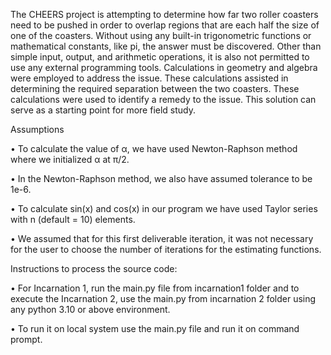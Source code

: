 The CHEERS project is attempting to determine how far two roller coasters need to be
pushed in order to overlap regions that are each half the size of one of the coasters. Without
using any built-in trigonometric functions or mathematical constants, like pi, the answer
must be discovered. Other than simple input, output, and arithmetic operations, it is
also not permitted to use any external programming tools. Calculations in geometry and algebra were employed
to address the issue. These calculations assisted in determining the required separation
between the two coasters. These calculations were used to identify a remedy to
the issue. This solution can serve as a starting point for more field study.

Assumptions

• To calculate the value of α, we have used Newton-Raphson method where we initialized α at π/2.

• In the Newton-Raphson method, we also have assumed tolerance to be 1e-6.

• To calculate sin(x) and cos(x) in our program we have used Taylor series with n
(default = 10) elements.

• We assumed that for this first deliverable iteration, it was not necessary for the user
to choose the number of iterations for the estimating functions.


Instructions to process the source code:

• For Incarnation 1, run the main.py file from incarnation1 folder and to execute the
Incarnation 2, use the main.py from incarnation 2 folder using any python 3.10 or
above environment.

• To run it on local system use the main.py file and run it on command prompt.

